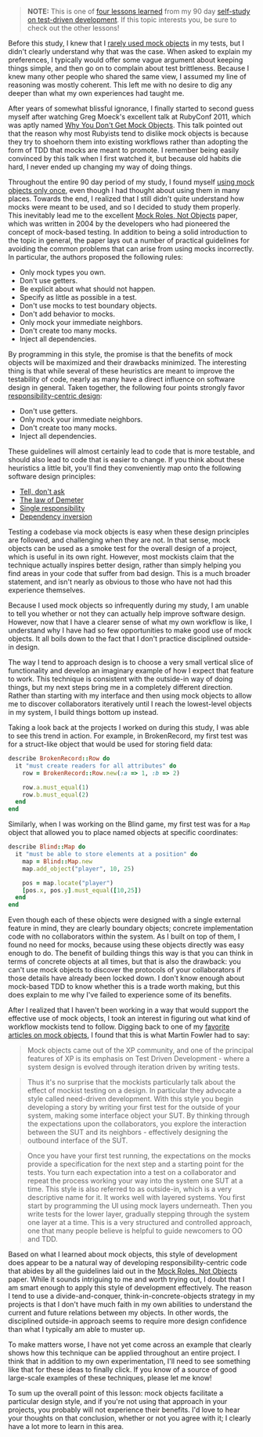 > **NOTE:** This is one of [four lessons
> learned](http://practicingruby.com/articles/65) from my 90 day [self-study on
> test-driven development](http://practicingruby.com/articles/28). 
> If this topic interests you, be sure to check out the other lessons!

Before this study, I knew that I [rarely used mock objects](http://practicingruby.com/articles/49) 
in my tests, but I didn't clearly understand why that was the case. When asked to explain my 
preferences, I typically would offer some vague argument about keeping things
simple, and then go on to complain about test brittleness. Because I knew many
other people who shared the same view, I assumed my line of reasoning was 
mostly coherent. This left me with no desire to dig any deeper than what my own 
experiences had taught me.

After years of somewhat blissful ignorance, I finally started to second guess
myself after watching Greg Moeck's excellent talk at RubyConf 2011, which was
aptly named [Why You Don't Get Mock Objects](http://www.confreaks.com/videos/659-rubyconf2011-why-you-don-t-get-mock-objects). 
This talk pointed out that the reason why most Rubyists tend to dislike mock
objects is because they try to shoehorn them into existing workflows rather 
than adopting the form of TDD that mocks are meant to promote. I remember being
easily convinced by this talk when I first watched it, but because old habits
die hard, I never ended up changing my way of doing things.

Throughout the entire 90 day period of my study, I found myself [using mock
objects only
once](https://github.com/elm-city-craftworks/broken_record/blob/5c9287e0c6d8211c4a91aee43b26181dfbcc1992/test/record_test.rb), 
even though I had thought about using them in many places. Towards the end, I realized that I
still didn't quite understand how mocks were meant to be used, and so I
decided to study them properly. This inevitably lead me to the excellent [Mock
Roles, Not Objects](http://www.jmock.org/oopsla2004.pdf) paper, which was written in 
2004 by the developers who had pioneered the concept of mock-based testing. In
addition to being a solid introduction to the topic in general, the paper lays
out a number of practical guidelines for avoiding the common problems that can
arise from using mocks incorrectly. In particular, the authors proposed the
following rules:

* Only mock types you own.
* Don't use getters.
* Be explicit about what should not happen.
* Specify as little as possible in a test.
* Don't use mocks to test boundary objects.
* Don't add behavior to mocks.
* Only mock your immediate neighbors.
* Don't create too many mocks.
* Inject all dependencies.

By programming in this style, the promise is that the benefits of mock objects
will be maximized and their drawbacks minimized. The interesting thing is that
while several of these heuristics are meant to improve the testability of code,
nearly as many have a direct influence on software design in general. Taken
together, the following four points strongly favor [responsibility-centric
design](http://practicingruby.com/articles/64):

* Don't use getters.
* Only mock your immediate neighbors.
* Don't create too many mocks.
* Inject all dependencies.

These guidelines will almost certainly lead to code that is more testable, 
and should also lead to code that is easier to change. If you think about
these heuristics a little bit, you'll find they conveniently map onto
the following software design principles:

* [Tell, don't ask](http://robots.thoughtbot.com/post/27572137956/tell-dont-ask)
* [The law of Demeter](http://en.wikipedia.org/wiki/Law_of_Demeter)
* [Single responsibility](http://en.wikipedia.org/wiki/Single_responsibility_principle)
* [Dependency inversion](http://en.wikipedia.org/wiki/Dependency_inversion_principle)

Testing a codebase via mock objects is easy when these design principles are
followed, and challenging when they are not. In that sense, mock objects can be
used as a smoke test for the overall design of a project, which is useful in its
own right. However, most mockists claim that the technique actually inspires 
better design, rather than simply helping you find areas in your code that
suffer from bad design. This is a much broader statement, and isn't nearly as
obvious to those who have not had this experience themselves.

Because I used mock objects so infrequently during my study, I am unable to tell
you whether or not they can actually help improve software design. However, now
that I have a clearer sense of what my own workflow is like, I understand why I
have had so few opportunities to make good use of mock objects. It all boils
down to the fact that I don't practice disciplined outside-in design.

The way I tend to approach design is to choose a very small vertical slice of
functionality and develop an imaginary example of how I expect that feature to
work. This technique is consistent with the outside-in way of doing things, 
but my next steps bring me in a completely different direction. Rather than
starting with my interface and then using mock objects to allow me to discover
collaborators iteratively until I reach the lowest-level objects in my system, 
I build things bottom up instead.

Taking a look back at the projects I worked on during this study, I was able to
see this trend in action. For example, in BrokenRecord, my first test
was for a struct-like object that would be used for storing field
data:

```ruby
describe BrokenRecord::Row do
  it "must create readers for all attributes" do
    row = BrokenRecord::Row.new(:a => 1, :b => 2)

    row.a.must_equal(1)
    row.b.must_equal(2)
  end
end
```

Similarly, when I was working on the Blind game, my first test was for a `Map` object
that allowed you to place named objects at specific coordinates:

```ruby
describe Blind::Map do
  it "must be able to store elements at a position" do
    map = Blind::Map.new
    map.add_object("player", 10, 25)

    pos = map.locate("player")
    [pos.x, pos.y].must_equal([10,25])
  end
end
```

Even though each of these objects were designed with a single external feature
in mind, they are clearly boundary objects; concrete implementation code with 
no collaborators within the system. As I built on top of them, I found no
need for mocks, because using these objects directly was easy enough to do. The
benefit of building things this way is that you can think in terms of concrete
objects at all times, but that is also the drawback: you can't use mock objects
to discover the protocols of your collaborators if those details have already
been locked down. I don't know enough about mock-based TDD to know
whether this is a trade worth making, but this does explain to me why I've
failed to experience some of its benefits.

After I realized that I haven't been working in a way that would support the
effective use of mock objects, I took an interest in figuring out what kind of
workflow mockists tend to follow. Digging back to one of my [favorite articles on
mock objects](http://martinfowler.com/articles/mocksArentStubs.html), I found that 
this is what Martin Fowler had to say:

> Mock objects came out of the XP community, and one of the principal features of XP is its emphasis on Test Driven Development - where a system design is evolved through iteration driven by writing tests.

> Thus it's no surprise that the mockists particularly talk about the effect of mockist testing on a design. In particular they advocate a style called need-driven development. With this style you begin developing a story by writing your first test for the outside of your system, making some interface object your SUT. By thinking through the expectations upon the collaborators, you explore the interaction between the SUT and its neighbors - effectively designing the outbound interface of the SUT.

> Once you have your first test running, the expectations on the mocks provide a specification for the next step and a starting point for the tests. You turn each expectation into a test on a collaborator and repeat the process working your way into the system one SUT at a time. This style is also referred to as outside-in, which is a very descriptive name for it. It works well with layered systems. You first start by programming the UI using mock layers underneath. Then you write tests for the lower layer, gradually stepping through the system one layer at a time. This is a very structured and controlled approach, one that many people believe is helpful to guide newcomers to OO and TDD.

Based on what I learned about mock objects, this style of development does
appear to be a natural way of developing responsibility-centric code that abides
by all the guidelines laid out in the [Mock Roles, Not
Objects](http://www.jmock.org/oopsla2004.pdf) paper. While it sounds intriguing
to me and worth trying out, I doubt that I am smart enough to apply this
style of development effectively. The reason I tend to use a divide-and-conquer, 
think-in-concrete-objects strategy in my projects is that I don't have much
faith in my own abilities to understand the current and future relations 
between my objects. In other words, the disciplined outside-in approach seems 
to require more design confidence than what I typically am able to muster up. 

To make matters worse, I have not yet come across an example that clearly shows how this
technique can be applied throughout an entire project. I think that in addition
to my own experimentation, I'll need to see something like that for these ideas
to finally click. If you know of a source of good large-scale examples of these
techniques, please let me know!

To sum up the overall point of this lesson: mock objects facilitate
a particular design style, and if you're not using that approach in
your projects, you probably will not experience their benefits. I'd love to hear
your thoughts on that conclusion, whether or not you agree with it; I clearly
have a lot more to learn in this area.
